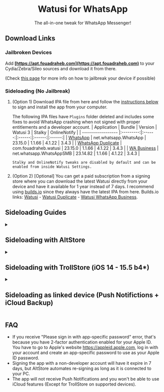 [original]: https://mega.nz/file/FHwglb7a#D294kB3xZaS4t_iiqeUML9XCcNBWdzs5oz6Iefcae3g
[duplicate]: https://mega.nz/file/QagRCKRC#VhJ3FfoTLgFZYNZXHGSBOkdITporIWwJE3x19hlsXIo
[business]: https://mega.nz/file/ka4SxAAJ#qwz8SXoV_3PNJXIy-jK3RiAnU6aN88AVMnOVJE2frfw

[original-nofix]: https://mega.nz/file/YbwRxAJB#gmszMqDzOSJCwsCCAvDMW4AODxbvy_0cn6olawGCYhc
[business-nofix]: https://mega.nz/file/QKJinByZ#qhEzlKWTobQkiiEdpuJ68yzskJ9a3W_e75y8AHV963Q

[builds-io-watusi]: https://builds.io/apps/watusi/?aid=1025553
[builds-io-watusi-duplicate]: https://builds.io/apps/duplicatewhatsappwatusi/?aid=1025553
[builds-io-watusi-business]: https://builds.io/apps/whatsappb/?aid=1025553

<h1 align="center">
Watusi for WhatsApp
</h1>
<p align="center">
The all-in-one tweak for WhatsApp Messenger!
</p>

## Download Links

### Jailbroken Devices

Add __[https://apt.fouadraheb.com](https://apt.fouadraheb.com)__ to your Cydia/Zebra/Sileo sources and download it from there. 

(Check [this page](https://appledb.dev/device-selection/) for more info on how to jailbreak your device if possible)

### Sideloading (No Jailbreak)

1. (Option 1) Download IPA file from here and follow the [instructions below](#sideloading-with-altstore) to sign and install the app from your computer.

    The following IPA files have `Plugins` folder deleted and includes some fixes to avoid WhatsApp crashing when not signed with proper entitlements and a developer account.
    | Application | Bundle | Version | Watusi 3 | Stalky | OnlineNotify |
    | ------------------ |:---------:|:------:|:------:|:------:|:------:|
    | [WhatsApp][original] | net.whatsapp.WhatsApp | 23.15.0 | 1.1.66 | 4.1.22 | 3.4.3 |
    | [WhatsApp Duplicate][duplicate] | com.fouadraheb.watusi | 23.15.0 | 1.1.66 | 4.1.22 | 3.4.3 |
    | [WA Business][business] | net.whatsapp.WhatsAppSMB | 23.14.82 | 1.1.66 | 4.1.22 | 3.4.3 |

    ```Stalky and OnlineNotify tweaks are disabled by default and can be enabled from inside Watusi Settings.```
    
2. (Option 2) [Optional] You can get a paid subscription from a signing store where you can download the latest Watusi directly from your device and have it available for 1 year instead of 7 days. I recommend using [builds.io][builds-io-watusi] since they always have the latest IPA from here. Builds.io links: [Watusi][builds-io-watusi] - [Watusi Duplicate][builds-io-watusi-duplicate] - [Watusi WhatsApp Business][builds-io-watusi-business].

## Sideloading Guides

<details>
<summary><h2>Sideloading with AltStore</h2></summary>

### Requirements

1. A computer running macOS or Windows
2. Internet connection
3. Apple ID (email & password)
4. If you are on iOS 16, you may need to enable Developer Mode. (Settings > Privacy & Security > Developer Mode)

### AltStore

* Download the IPA file from the link above and copy it to your phone, using iCloud Drive, Airdrop, or any other method.

* Download and install AltServer from [here](https://altstore.io)

* Right-click on the AltServer icon with your phone connected and choose "Install AltStore", then the name of your phone. When prompted sign in with your Apple ID. Two-factor Authentication is supported, but app-specific passwords are not.

* Make sure no other WhatsApp with the same bundle identifier is installed. (net.whatsapp.WhatsApp if you chose the original IPA or com.fouadraheb.watusi for the duplicate)

* Open AltStore and navigate to the "My Apps" tab. Choose the plus in the top right corner and open the IPA file. When prompted sign in with your Apple ID. Two-factor Authentication is supported, but app-specific passwords are not.
</details>

<details>
<summary><h2>Sideloading with TrollStore (iOS 14 - 15.5 b4*)</h2></summary>

Available for <b>iOS 14 - 15.1.1</b> (All devices) and <b>iOS 14 - 15.5 b4</b> (iPhone X and older)

1. Install [TrollStore](https://github.com/opa334/TrollStore)
2. Download the IPA file from the table below
3. Open IPA in TrollStore

- The following IPA's binary and Plugins are fake signed with their original entitlements
- It does not include any fixes for WhatsApp, so `IT WILL CRASH` if not used in TrollStore or not signed with proper certificate and entitlements.

| Application | Bundle | Version | Watusi 3 | Stalky | OnlineNotify |
| ------------------ |:---------:|:------:|:------:|:------:|:------:|
| [WhatsApp][original-nofix] | net.whatsapp.WhatsApp | 23.15.0 | 1.1.66 | 4.1.22 |  3.4.3 |
| [WhatsApp Business][business-nofix] | net.whatsapp.WhatsAppSMB | 23.14 .82 | 1.1.66 | 4.1.22 |  3.4.3 |


```Stalky and OnlineNotify tweaks are disabled by default and can be enabled from inside Watusi Settings.```
</details>

<details>
<summary><h2>Sideloading as linked device (Push Notifictions + iCloud Backup)</h2></summary>

Since WhatsApp added the option to link a device on mobile, you can now use the original WhatsApp from the AppStore and install Watusi IPA as a duplicate and link your original WhatsApp to it.

* Install and activate original WhatsApp from the AppStore
* Download and install [duplicated Watusi IPA](#sideloading-no-jailbreak) from the table above.
* It is recommended to enable Watusi's `Local Notifications` feature on your duplicate to keep the app active while linking.
  * Open duplicated Watusi, from the welcome screen, tap 3 times on the animated image and select `Watusi` preferences, go to the `Notifications` section and activate `Enable Local Notifications`, and set it to `Location`.
* Move back to the welcome screen, tap `Agree and Continue`, and click on `Link this device` to get the QR Code. Screenshot this code and send it to another device.
* Switch to your original WhatsApp
  * Go to `Settings > Linked Devices > Link a Device`
  * Scan the QR code from your other device and wait for it to link and load your chats

You will now receive notifications from your original WhatsApp and use the duplicated app with Watusi and other tweaks.

You can also remove the original WhatsApp from your home screen so you only use the duplicated app.

Optionally, you can create automation from the Shortcuts app to have your duplicated app open automatically when opening the original WhatsApp (especially from notifications).

Make sure to open the original WhatsApp from time to time to keep chats in sync and backed up to iCloud.

</details>

## FAQ
* If you receive "Please sign in with app-specific password" error, that's because you have 2-factor authentication enabled for your Apple ID. You have to go to Apple's website https://appleid.apple.com, log in with your account and create an app-specific password to use as your Apple ID password.
* Signing the app with a non-developer account will have it expire in 7 days, but AltStore automates re-signing as long as it is connected to your PC.
* The app will not receive Push Notifications and you won't be able to use iCloud features (Except for TrollStore on supported devices).
